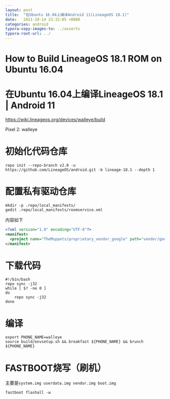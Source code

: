 ```yaml
---
layout: post
title:  "在Ubuntu 16.04上编译Android 11(LineageOS 18.1)"
date:   2021-10-14 23:32:05 +0800
categories: android
typora-copy-images-to: ../asserts
typora-root-url: ../
---
```


# How to Build LineageOS 18.1 ROM on Ubuntu 16.04
# 在Ubuntu 16.04上编译LineageOS 18.1 | Android 11

https://wiki.lineageos.org/devices/walleye/build

Pixel 2: walleye

# 初始化代码仓库
```shell
repo init --repo-branch v2.0 -u https://github.com/LineageOS/android.git -b lineage-18.1 --depth 1
```

# 配置私有驱动仓库
```shell
mkdir -p .repo/local_manifests/
gedit .repo/local_manifests/roomservice.xml
```

内容如下

```xml
<?xml version="1.0" encoding="UTF-8"?>
<manifest>
  <project name="TheMuppets/proprietary_vendor_google" path="vendor/google" remote="github"/>
</manifest>
```

# 下载代码
```shell
#!/bin/bash
repo sync -j32
while [ $? -ne 0 ]
do
    repo sync -j32
done
```

# 编译
```
export PHONE_NAME=walleye
source build/envsetup.sh && breakfast ${PHONE_NAME} && brunch ${PHONE_NAME}
```
# FASTBOOT烧写（刷机）
主要是`system.img userdata.img vendor.img boot.img`
```
fastboot flashall -w
```
